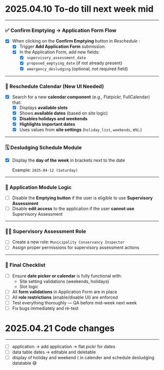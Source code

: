 # 2025.04.10 To-do till next week mid

---

### ✅ Confirm Emptying → Application Form Flow

* [X] When clicking on the **Confirm Emptying** button in  *Reschedule* :
  * [X] Trigger **Add Application Form** submission.
  * [X] In the Application Form, add new fields:
    * [X] `supervisory_assessment_date`
    * [X] `proposed_emptying_date` (if not already present)
    * [X] `emergency_desludging` (optional, not required field)

---

### 📅 Reschedule Calendar (New UI Needed)

* [X] Search for a new **calendar component** (e.g., Flatpickr, FullCalendar) that:
  * [X] Displays **available slots**
  * [X] Shows **available dates** (based on site logic)
  * [X] **Disables holidays and weekends**
  * [X] **Highlights important dates**
  * [X] Uses values from **site settings** (`holiday_list`, `weekends`, etc.)

---

### 🗓️ Desludging Schedule Module

* [X] Display the **day of the week** in brackets next to the date

  Example: `2025-04-12 (Saturday)`

---

### 📄 Application Module Logic

* [ ] Disable the **Emptying button** if the user is eligible to use **Supervisory Assessment**
* [ ] Disable **edit access** to the application if the user **cannot use** Supervisory Assessment

---

### 🧑‍💼 Supervisory Assessment Role

* [ ] Create a new role: `Municipality Conservancy Inspector`
* [ ] Assign proper permissions for supervisory assessment actions

---

### 🚨 Final Checklist

* [ ] Ensure **date picker or calendar** is fully functional with:
  * Site setting validations (weekends, holidays)
  * Slot logic
* [ ] All **form validations** in Application Form are in place
* [ ] All **role restrictions** (enable/disable UI) are enforced
* [ ] Test everything thoroughly — QA before mid-week next week
* [ ] Fix bugs immediately and re-test

# 2025.04.21 Code changes

---

* [ ] application -> add application -> flat pickr for dates
* [ ] data table dates -> editable and deletable
* [ ] display of holiday and weekend ( in calender and schedule desludging datatable 😄
